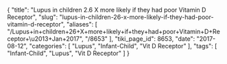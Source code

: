 {
    "title": "Lupus in children 2.6 X more likely if they had poor Vitamin D Receptor",
    "slug": "lupus-in-children-26-x-more-likely-if-they-had-poor-vitamin-d-receptor",
    "aliases": [
        "/Lupus+in+children+26+X+more+likely+if+they+had+poor+Vitamin+D+Receptor+\u2013+Jan+2017",
        "/8653"
    ],
    "tiki_page_id": 8653,
    "date": "2017-08-12",
    "categories": [
        "Lupus",
        "Infant-Child",
        "Vit D Receptor"
    ],
    "tags": [
        "Infant-Child",
        "Lupus",
        "Vit D Receptor"
    ]
}